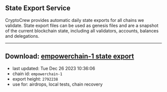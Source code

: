 ## State Export Service
CryptoCrew provides automatic daily state exports for all chains we validate. State export files can be used as genesis files and are a snapshot of the current blockchain state, including all validators, accounts, balances and delegations.

---
**Download: [empowerchain-1 state export](https://dl.ccvalidators.com/SERVICE/empowerchain/empowerchain-1_export_2792238.json)**
---

- last updated: Tue Dec 26 2023 10:36:06
- chain id: `empowerchain-1`
- export height: `2792238`
- use for: airdrops, local tests, chain recovery
